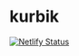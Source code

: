 # kurbik

[![Netlify Status](https://api.netlify.com/api/v1/badges/77683b97-ff92-4fe3-accd-5f4c93bfecd7/deploy-status)](https://app.netlify.com/sites/ysftzcn/deploys)
